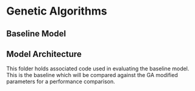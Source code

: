 # Genetic Algorithms

## Baseline Model


## Model Architecture
This folder holds associated code used in evaluating the baseline model. This is the baseline which will be compared against the GA modified
parameters for a performance comparison.